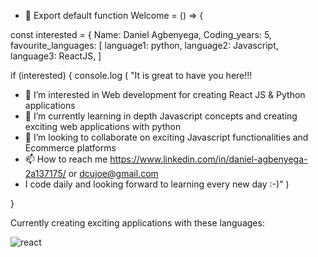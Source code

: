 - 👋 Export default function Welcome = () => {

const interested = {
  Name: Daniel Agbenyega,
  Coding_years: 5,
  favourite_languages: [
             language1: python,
             language2: Javascript,
             language3: ReactJS,
  ]

if (interested) {
console.log (
           "It is great to have you here!!!



- 👀 I’m interested in Web development for creating React JS & Python applications
- 🌱 I’m currently learning in depth Javascript concepts and creating exciting web applications with python 
- 💞️ I’m looking to collaborate on exciting Javascript functionalities and Ecommerce platforms
- 📫 How to reach me https://www.linkedin.com/in/daniel-agbenyega-2a137175/ or dcujoe@gmail.com
- I code daily and looking forward to learning every new day :-)"
)

}


  Currently creating exciting applications with these  languages:

![react](https://user-images.githubusercontent.com/50689568/197578453-db81a9f8-5c84-42dd-bce3-b9c4abe297b1.png)




